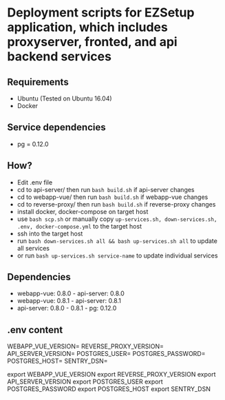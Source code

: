 # Deployment scripts for EZSetup application, which includes proxyserver, fronted, and api backend services
## Requirements
- Ubuntu (Tested on Ubuntu 16.04)
- Docker
## Service dependencies
- pg = 0.12.0
## How?
- Edit .env file
- cd to api-server/ then run `bash build.sh` if api-server changes
- cd to webapp-vue/ then run `bash build.sh` if webapp-vue changes
- cd to reverse-proxy/ then run `bash build.sh` if reverse-proxy changes
- install docker, docker-compose on target host
- use `bash scp.sh` or manually copy `up-services.sh, down-services.sh, .env, docker-compose.yml` to the target host
- ssh into the target host
- run `bash down-services.sh all && bash up-services.sh all` to update all services
- or run `bash up-services.sh service-name` to update individual services

## Dependencies
- webapp-vue: 0.8.0
        - api-server: 0.8.0
- webapp-vue: 0.8.1
        - api-server: 0.8.1
- api-server: 0.8.0 - 0.8.1
        - pg: 0.12.0

## .env content

WEBAPP_VUE_VERSION=
REVERSE_PROXY_VERSION=
API_SERVER_VERSION=
POSTGRES_USER=
POSTGRES_PASSWORD=
POSTGRES_HOST=
SENTRY_DSN=

export WEBAPP_VUE_VERSION
export REVERSE_PROXY_VERSION
export API_SERVER_VERSION
export POSTGRES_USER
export POSTGRES_PASSWORD
export POSTGRES_HOST
export SENTRY_DSN

